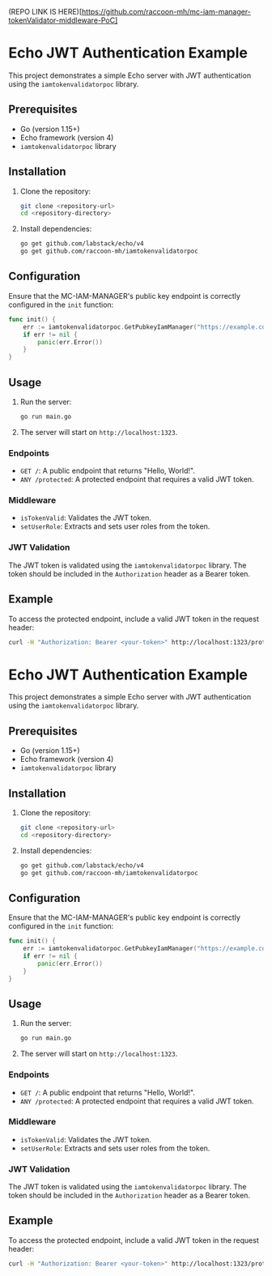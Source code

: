 (REPO LINK IS HERE)[https://github.com/raccoon-mh/mc-iam-manager-tokenValidator-middleware-PoC]

# Echo JWT Authentication Example

This project demonstrates a simple Echo server with JWT authentication using the `iamtokenvalidatorpoc` library.

## Prerequisites

- Go (version 1.15+)
- Echo framework (version 4)
- `iamtokenvalidatorpoc` library

## Installation

1. Clone the repository:
    ```sh
    git clone <repository-url>
    cd <repository-directory>
    ```

2. Install dependencies:
    ```sh
    go get github.com/labstack/echo/v4
    go get github.com/raccoon-mh/iamtokenvalidatorpoc
    ```

## Configuration

Ensure that the MC-IAM-MANAGER's public key endpoint is correctly configured in the `init` function:
```go
func init() {
    err := iamtokenvalidatorpoc.GetPubkeyIamManager("https://example.com:5000/api/auth/certs")
    if err != nil {
        panic(err.Error())
    }
}
```

## Usage

1. Run the server:
    ```sh
    go run main.go
    ```

2. The server will start on `http://localhost:1323`.

### Endpoints

- `GET /`: A public endpoint that returns "Hello, World!".
- `ANY /protected`: A protected endpoint that requires a valid JWT token.

### Middleware

- `isTokenValid`: Validates the JWT token.
- `setUserRole`: Extracts and sets user roles from the token.

### JWT Validation

The JWT token is validated using the `iamtokenvalidatorpoc` library. The token should be included in the `Authorization` header as a Bearer token.

## Example

To access the protected endpoint, include a valid JWT token in the request header:

```sh
curl -H "Authorization: Bearer <your-token>" http://localhost:1323/protected
```
# Echo JWT Authentication Example

This project demonstrates a simple Echo server with JWT authentication using the `iamtokenvalidatorpoc` library.

## Prerequisites

- Go (version 1.15+)
- Echo framework (version 4)
- `iamtokenvalidatorpoc` library

## Installation

1. Clone the repository:
    ```sh
    git clone <repository-url>
    cd <repository-directory>
    ```

2. Install dependencies:
    ```sh
    go get github.com/labstack/echo/v4
    go get github.com/raccoon-mh/iamtokenvalidatorpoc
    ```

## Configuration

Ensure that the MC-IAM-MANAGER's public key endpoint is correctly configured in the `init` function:
```go
func init() {
    err := iamtokenvalidatorpoc.GetPubkeyIamManager("https://example.com:5000/api/auth/certs")
    if err != nil {
        panic(err.Error())
    }
}
```

## Usage

1. Run the server:
    ```sh
    go run main.go
    ```

2. The server will start on `http://localhost:1323`.

### Endpoints

- `GET /`: A public endpoint that returns "Hello, World!".
- `ANY /protected`: A protected endpoint that requires a valid JWT token.

### Middleware

- `isTokenValid`: Validates the JWT token.
- `setUserRole`: Extracts and sets user roles from the token.

### JWT Validation

The JWT token is validated using the `iamtokenvalidatorpoc` library. The token should be included in the `Authorization` header as a Bearer token.

## Example

To access the protected endpoint, include a valid JWT token in the request header:

```sh
curl -H "Authorization: Bearer <your-token>" http://localhost:1323/protected
```